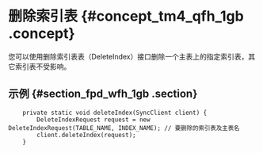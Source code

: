 # 删除索引表 {#concept_tm4_qfh_1gb .concept}

您可以使用删除索引表表（DeleteIndex）接口删除一个主表上的指定索引表，其它索引表不受影响。

## 示例 {#section_fpd_wfh_1gb .section}

```
    private static void deleteIndex(SyncClient client) {
        DeleteIndexRequest request = new DeleteIndexRequest(TABLE_NAME, INDEX_NAME); // 要删除的索引表及主表名
        client.deleteIndex(request);
    }
```

